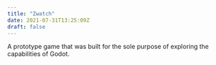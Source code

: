 ```yaml
---
title: "Zwatch"
date: 2021-07-31T13:25:09Z
draft: false
---
```


A prototype game that was built for the sole purpose of exploring the
capabilities of Godot.
